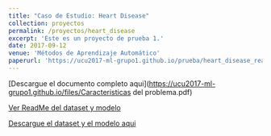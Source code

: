 ```yaml
---
title: "Caso de Estudio: Heart Disease"
collection: proyectos
permalink: /proyectos/heart_disease
excerpt: 'Este es un proyecto de prueba 1.'
date: 2017-09-12
venue: 'Métodos de Aprendizaje Automático'
paperurl: 'https://ucu2017-ml-grupo1.github.io/prueba/heart_disease_readme'
---
```



[Descargue el documento completo aqui](https://ucu2017-ml-grupo1.github.io/files/Caracteristicas del problema.pdf)

[Ver ReadMe del dataset y modelo](https://ucu2017-ml-grupo1.github.io/prueba/heart_disease_readme)

[Descargue el dataset y el modelo aqui](https://ucu2017-ml-grupo1.github.io/files/heart-disease.zip)

